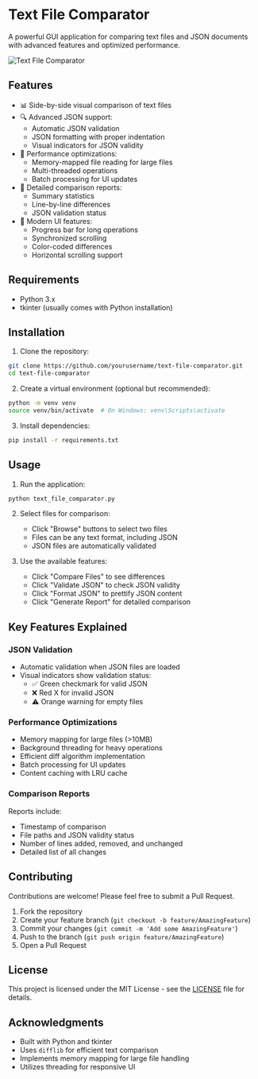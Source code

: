 # Text File Comparator

A powerful GUI application for comparing text files and JSON documents with advanced features and optimized performance.

![Text File Comparator](screenshots/app_screenshot.png)

## Features

- 📊 Side-by-side visual comparison of text files
- 🔍 Advanced JSON support:
  - Automatic JSON validation
  - JSON formatting with proper indentation
  - Visual indicators for JSON validity
- 🚀 Performance optimizations:
  - Memory-mapped file reading for large files
  - Multi-threaded operations
  - Batch processing for UI updates
- 📝 Detailed comparison reports:
  - Summary statistics
  - Line-by-line differences
  - JSON validation status
- 💫 Modern UI features:
  - Progress bar for long operations
  - Synchronized scrolling
  - Color-coded differences
  - Horizontal scrolling support

## Requirements

- Python 3.x
- tkinter (usually comes with Python installation)

## Installation

1. Clone the repository:
```bash
git clone https://github.com/yourusername/text-file-comparator.git
cd text-file-comparator
```

2. Create a virtual environment (optional but recommended):
```bash
python -m venv venv
source venv/bin/activate  # On Windows: venv\Scripts\activate
```

3. Install dependencies:
```bash
pip install -r requirements.txt
```

## Usage

1. Run the application:
```bash
python text_file_comparator.py
```

2. Select files for comparison:
   - Click "Browse" buttons to select two files
   - Files can be any text format, including JSON
   - JSON files are automatically validated

3. Use the available features:
   - Click "Compare Files" to see differences
   - Click "Validate JSON" to check JSON validity
   - Click "Format JSON" to prettify JSON content
   - Click "Generate Report" for detailed comparison

## Key Features Explained

### JSON Validation
- Automatic validation when JSON files are loaded
- Visual indicators show validation status:
  - ✅ Green checkmark for valid JSON
  - ❌ Red X for invalid JSON
  - ⚠️ Orange warning for empty files

### Performance Optimizations
- Memory mapping for large files (>10MB)
- Background threading for heavy operations
- Efficient diff algorithm implementation
- Batch processing for UI updates
- Content caching with LRU cache

### Comparison Reports
Reports include:
- Timestamp of comparison
- File paths and JSON validity status
- Number of lines added, removed, and unchanged
- Detailed list of all changes

## Contributing

Contributions are welcome! Please feel free to submit a Pull Request.

1. Fork the repository
2. Create your feature branch (`git checkout -b feature/AmazingFeature`)
3. Commit your changes (`git commit -m 'Add some AmazingFeature'`)
4. Push to the branch (`git push origin feature/AmazingFeature`)
5. Open a Pull Request

## License

This project is licensed under the MIT License - see the [LICENSE](LICENSE) file for details.

## Acknowledgments

- Built with Python and tkinter
- Uses `difflib` for efficient text comparison
- Implements memory mapping for large file handling
- Utilizes threading for responsive UI

